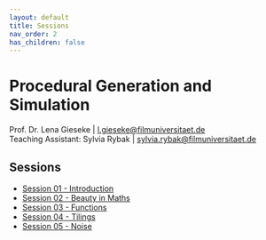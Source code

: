 ```yaml
---
layout: default
title: Sessions
nav_order: 2
has_children: false
---
```


# Procedural Generation and Simulation

Prof. Dr. Lena Gieseke \| l.gieseke@filmuniversitaet.de   
Teaching Assistant: Sylvia Rybak \| sylvia.rybak@filmuniversitaet.de


## Sessions

* [Session 01 - Introduction](01_intro/README.md)
* [Session 02 - Beauty in Maths](02_mathsbeauty/README.md)
* [Session 03 - Functions](03_functions/README.md)
* [Session 04 - Tilings](04_tilings/README.md)  
* [Session 05 - Noise](05_noise/README.md)
  
<!-- 
  
* [Session 07 - Dynamics](07_dynamics/README.md)
* [Session 08 - Particles](08_particles/README.md)
* [Session 09 - Fluids](09_fluids/README.md)
* [Session 10 - WrapUp & Final Project](10_wrapup/README.md)

 -->
